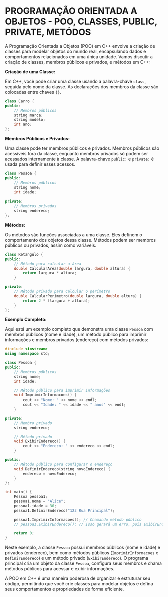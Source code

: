 # PROGRAMAÇÃO ORIENTADA A OBJETOS - POO, CLASSES, PUBLIC, PRIVATE, METÓDOS
A Programação Orientada a Objetos (POO) em C++ envolve a criação de classes para modelar objetos do mundo real, encapsulando dados e comportamentos relacionados em uma única unidade. Vamos discutir a criação de classes, membros públicos e privados, e métodos em C++:

**Criação de uma Classe:**

Em C++, você pode criar uma classe usando a palavra-chave `class`, seguida pelo nome da classe. As declarações dos membros da classe são colocadas entre chaves `{}`.

```cpp
class Carro {
public:
    // Membros públicos
    string marca;
    string modelo;
    int ano;
};
```

**Membros Públicos e Privados:**

Uma classe pode ter membros públicos e privados. Membros públicos são acessíveis fora da classe, enquanto membros privados só podem ser acessados internamente à classe. A palavra-chave `public:` e `private:` é usada para definir esses acessos.

```cpp
class Pessoa {
public:
    // Membros públicos
    string nome;
    int idade;

private:
    // Membros privados
    string endereco;
};
```

**Métodos:**

Os métodos são funções associadas a uma classe. Eles definem o comportamento dos objetos dessa classe. Métodos podem ser membros públicos ou privados, assim como variáveis.

```cpp
class Retangulo {
public:
    // Método para calcular a área
    double CalcularArea(double largura, double altura) {
        return largura * altura;
    }

private:
    // Método privado para calcular o perímetro
    double CalcularPerimetro(double largura, double altura) {
        return 2 * (largura + altura);
    }
};
```

**Exemplo Completo:**

Aqui está um exemplo completo que demonstra uma classe `Pessoa` com membros públicos (nome e idade), um método público para imprimir informações e membros privados (endereço) com métodos privados:

```cpp
#include <iostream>
using namespace std;

class Pessoa {
public:
    // Membros públicos
    string nome;
    int idade;

    // Método público para imprimir informações
    void ImprimirInformacoes() {
        cout << "Nome: " << nome << endl;
        cout << "Idade: " << idade << " anos" << endl;
    }

private:
    // Membro privado
    string endereco;

    // Método privado
    void ExibirEndereco() {
        cout << "Endereço: " << endereco << endl;
    }

public:
    // Método público para configurar o endereço
    void DefinirEndereco(string novoEndereco) {
        endereco = novoEndereco;
    }
};

int main() {
    Pessoa pessoa1;
    pessoa1.nome = "Alice";
    pessoa1.idade = 30;
    pessoa1.DefinirEndereco("123 Rua Principal");

    pessoa1.ImprimirInformacoes(); // Chamando método público
    // pessoa1.ExibirEndereco(); // Isso gerará um erro, pois ExibirEndereco é privado

    return 0;
}
```

Neste exemplo, a classe `Pessoa` possui membros públicos (nome e idade) e privados (endereco), bem como métodos públicos (`ImprimirInformacoes` e `DefinirEndereco`) e um método privado (`ExibirEndereco`). O programa principal cria um objeto da classe `Pessoa`, configura seus membros e chama métodos públicos para acessar e exibir informações.

A POO em C++ é uma maneira poderosa de organizar e estruturar seu código, permitindo que você crie classes para modelar objetos e defina seus comportamentos e propriedades de forma eficiente.
